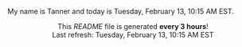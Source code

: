 My name is Tanner and today is Tuesday, February 13, 10:15 AM EST.

<p align="center">This <i>README</i> file is generated <b>every 3 hours</b>!</br>Last refresh: Tuesday, February 13, 10:15 AM EST<br /></p>
